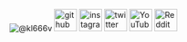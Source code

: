 ![@kl666v](https://camo.githubusercontent.com/e0e9e18e53441a587fd316078af850d1206c07b53988e35a95c6438d48f26f7b/68747470733a2f2f63646e2e646973636f72646170702e636f6d2f6174746163686d656e74732f3933353534373137343432313433303330322f3936383530303737363633393032313035362f47696635362e676966)
[<img src='https://cdn.jsdelivr.net/npm/simple-icons@3.0.1/icons/github.svg' alt='github' height='40'>](https://github.com/kl666v)  [<img src='https://cdn.jsdelivr.net/npm/simple-icons@3.0.1/icons/instagram.svg' alt='instagram' height='40'>](https://www.instagram.com/kl666v.here/)  [<img src='https://cdn.jsdelivr.net/npm/simple-icons@3.0.1/icons/twitter.svg' alt='twitter' height='40'>](https://twitter.com/kl666v)  [<img src='https://cdn.jsdelivr.net/npm/simple-icons@3.0.1/icons/youtube.svg' alt='YouTube' height='40'>](https://www.youtube.com/channel/UC5wc4dXvUYo6x33NLxfySug)  [<img src='https://cdn.jsdelivr.net/npm/simple-icons@3.0.1/icons/reddit.svg' alt='Reddit' height='40'>](https://www.reddit.com/user/kl666v)  
